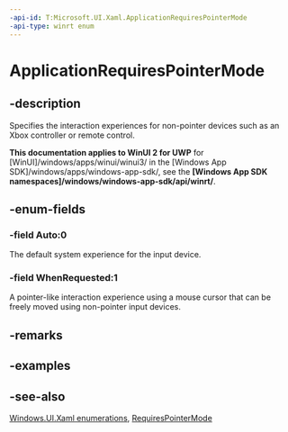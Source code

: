 ```yaml
---
-api-id: T:Microsoft.UI.Xaml.ApplicationRequiresPointerMode
-api-type: winrt enum
---
```


<!-- Enumeration syntax
public enum Windows.UI.Xaml.ApplicationRequiresPointerMode : int
-->

# ApplicationRequiresPointerMode

## -description
Specifies the interaction experiences for non-pointer devices such as an Xbox controller or remote control.

**This documentation applies to WinUI 2 for UWP** for [WinUI]/windows/apps/winui/winui3/ in the [Windows App SDK]/windows/apps/windows-app-sdk/, see the **[Windows App SDK namespaces]/windows/windows-app-sdk/api/winrt/**.

## -enum-fields
### -field Auto:0
The default system experience for the input device.

### -field WhenRequested:1
A pointer-like interaction experience using a mouse cursor that can be freely moved using non-pointer input devices.


## -remarks

## -examples

## -see-also
[Windows.UI.Xaml enumerations](windows_ui_xaml_enumerations.md), [RequiresPointerMode](application_requirespointermode.md)
